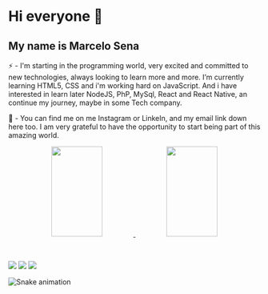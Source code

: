 <h1>Hi everyone 👋</h1>
 
<h2>My name is Marcelo Sena</h2>

<p>
    ⚡ - I'm starting in the programming world, very excited and committed to new technologies, always looking to learn more and more.
    I’m currently learning HTML5, CSS and i'm working hard on JavaScript.
    And i have interested in learn later NodeJS, PhP, MySql, React and React Native, an continue my journey, maybe in some Tech company.
</p>

<p>
    💬 - You can find me on me Instagram or LinkeIn, and my email link down here too.
    I am very grateful to have the opportunity to start being part of this amazing world. 
</p>

<div align="center">
  <a href="https://github.com/MarceloSe">
  <img height="180em" width="45%" src="https://github-readme-stats.vercel.app/api?username=marcelose&show_icons=true&theme=dark&include_all_commits=true&count_private=true"/>
  <img height="180em" width="45%" src="https://github-readme-stats.vercel.app/api/top-langs/?username=marcelose&layout=compact&langs_count=7&theme=dark"/>
</div>

<div style="display: inline_block"><br>
    <img> </img>
</div>

##

<div> 
  <a href="https://www.instagram.com/marceloaugusto05_/" target="_blank"><img src="https://img.shields.io/badge/-Instagram-%23E4405F?style=for-the-badge&logo=instagram&logoColor=white" target="_blank"></a>
  <a href = "mailto:marcelose15.ms@gmail.com"><img src="https://img.shields.io/badge/-Gmail-%23333?style=for-the-badge&logo=gmail&logoColor=white" target="_blank"></a>
  <a href="https://www.linkedin.com/in/marcelo-sena-974128229/" target="_blank"><img src="https://img.shields.io/badge/-LinkedIn-%230077B5?style=for-the-badge&logo=linkedin&logoColor=white" target="_blank"></a> 
 
  ![Snake animation](https://github.com/marcelose/marcelose/blob/output/github-contribution-grid-snake.svg)
 
</div>
